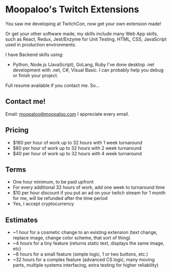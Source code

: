 
# Moopaloo's Twitch Extensions
You saw me developing at TwitchCon, now get your own extension made! 

Or get your other software made, my skills include many Web App skills, such as React, Redux, Jest/Enzyme for Unit Testing, HTML, CSS, JavaScript used in production environments.

I have Backend skills using:
* Python, Node.js (JavaScript), GoLang, Ruby
I've done desktop .net development with .net, C#, Visual Basic. I can probably help you debug or finish your project.

Full resume available if you contact me. So...

## Contact me!
Email: moopaloo@moopaloo.com 
I appreciate every email.

## Pricing
* $160 per hour of work up to 32 hours with 1 week turnaround
* $80 per hour of work up to 32 hours with 2 week turnaround
* $40 per hour of work up to 32 hours with 4 week turnaround

## Terms
* One hour minimum, to be paid upfront
* For every additional 32 hours of work, add one week to turnaround time
* $10 per hour discount if you put an ad on your twitch stream for 1 month for me, will be refunded after the time period
* Yes, I accept cryptocurrency

## Estimates
* ~1 hour for a cosmetic change to an existing extension (text change, replace image, change color scheme, that sort of thing)
* ~4 hours for a tiny feature (returns static text, displays the same image, etc)
* ~8 hours for a small feature (simple logic, 1 or two buttons, etc.)
* ~32 hours for a complex feature (advanced CS logic, many moving parts, multiple systems interfacing, extra testing for higher reliability)
